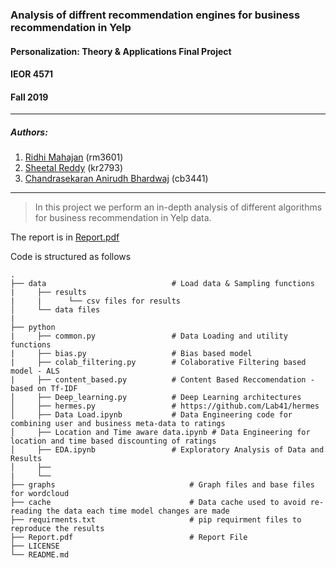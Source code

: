 ### Analysis of diffrent recommendation engines for business recommendation in Yelp
#### Personalization: Theory & Applications Final Project
#### IEOR 4571
#### Fall 2019
_____________________________________________________________________________________________________________________________


##### Authors: 
1. [Ridhi Mahajan](https://github.com/rmahajan14) (rm3601)
2. [Sheetal Reddy](https://github.com/Sheetalkreddy) (kr2793)
3. [Chandrasekaran Anirudh Bhardwaj](https://github.com/anirudhsekar96) (cb3441)

_____________________________________________________________________________________________________________________________

> In this project we perform an in-depth analysis of different algorithms for business recommendation in Yelp data. 

The report is in [Report.pdf](./Report.pdf)

Code is structured as follows

    .
    ├── data                            # Load data & Sampling functions
    |     ├── results
    |     |      └── csv files for results			
    │     └── data files			
    |
    ├── python
    |     ├── common.py                 # Data Loading and utility functions
    |     ├── bias.py			        # Bias based model
    |     ├── colab_filtering.py		# Colaborative Filtering based model - ALS
    |     ├── content_based.py			# Content Based Reccomendation - based on Tf-IDF 
    │     ├── Deep_learning.py		    # Deep Learning architectures
    │     ├── hermes.py                 # https://github.com/Lab41/hermes
    │     ├── Data Load.ipynb           # Data Engineering code for combining user and business meta-data to ratings
    │     ├── Location and Time aware data.ipynb # Data Engineering for location and time based discounting of ratings
    │     ├── EDA.ipynb                 # Exploratory Analysis of Data and Results
    │     ├── 
    |     └── 
    ├── graphs                     			# Graph files and base files for wordcloud
    ├── cache                    			# Data cache used to avoid re-reading the data each time model changes are made
    ├── requirments.txt                     # pip requirment files to reproduce the results
    ├── Report.pdf                   		# Report File
    ├── LICENSE
    └── README.md



